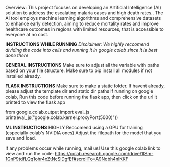 Overview:
This project focuses on developing an Artificial Intelligence (AI) solution to address the escalating malaria cases and high death rates.. The AI tool employs machine learning algorithms and comprehensive datasets to enhance early detection, aiming to reduce mortality rates and improve healthcare outcomes in regions with limited resources, that is accessible to everyone at no cost.

**INSTRUCTIONS WHILE RUNNING**
*Disclaimer: We highly reccomend dividing the code into cells and running it in google colab since it is best done there*

**GENERAL INSTRUCTIONS**
Make sure to adjust all the variable with paths based on your file structure.
Make sure to pip install all modules if not installed already.

**FLASK INSTRUCTIONS**
Make sure to make a static folder.
If havent already, please adjust the template dir and static dir paths
If running on google colab, Run this code before running the flask app, then click on the url it printed to view the flask app


from google.colab.output import eval_js
print(eval_js("google.colab.kernel.proxyPort(5000)"))

**ML INSTRUCTIONS**
HIGHLY Reccomend using a GPU for training (especially colab's NVIDIA ones)
Adjust the filepath for the model that you save and load.


If any problems occur while running, mail us!
Use this google colab link to view and run the code:
https://colab.research.google.com/drive/1ISm-1GnP9tdfLQq1ohr4xZtNcSlDgfEf#scrollTo=A9Nqbh4nlKKF
